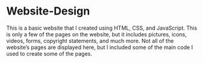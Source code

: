 # Website-Design
This is a basic website that I created using HTML, CSS, and JavaScript. This is only a few of the pages on the website, but it includes pictures, icons, videos, forms, copyright statements, and much more. Not all of the website’s pages are displayed here, but I included some of the main code I used to create some of the pages.
